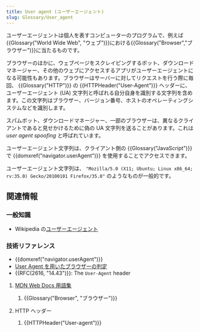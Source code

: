 ```yaml
---
title: User agent (ユーザーエージェント)
slug: Glossary/User_agent
---
```


ユーザーエージェントは個人を表すコンピューターのプログラムで、例えば{{Glossary("World Wide Web", "ウェブ")}}における{{Glossary("Browser","ブラウザー")}}に当たるものです。

ブラウザーのほかに、ウェブページをスクレイピングするボット、ダウンロードマネージャー、その他のウェブにアクセスするアプリがユーザーエージェントになる可能性もあります。ブラウザーはサーバーに対してリクエストを行う際に毎回、 {{Glossary("HTTP")}} の {{HTTPHeader("User-Agent")}} ヘッダーに、ユーザーエージェント (UA) 文字列と呼ばれる自分自身を識別する文字列を含めます。この文字列はブラウザー、バージョン番号、ホストのオペレーティングシステムなどを識別します。

スパムボット、ダウンロードマネージャー、一部のブラウザーは、異なるクライアントであると見せかけるために偽の UA 文字列を送ることがあります。これは _user agent spoofing_ と呼ばれています。

ユーザーエージェント文字列は、クライアント側の {{Glossary("JavaScript")}} で {{domxref("navigator.userAgent")}} を使用することでアクセスできます。

ユーザーエージェント文字列は、 `"Mozilla/5.0 (X11; Ubuntu; Linux x86_64; rv:35.0) Gecko/20100101 Firefox/35.0"` のようなものが一般的です。

## 関連情報

### 一般知識

- Wikipedia の[ユーザーエージェント](https://ja.wikipedia.org/wiki/ユーザーエージェント)

### 技術リファレンス

- {{domxref("navigator.userAgent")}}
- [User Agent を用いたブラウザーの判定](/ja/docs/Web/HTTP/Browser_detection_using_the_user_agent)
- {{RFC(2616, "14.43")}}: The `User-Agent` header

1. [MDN Web Docs 用語集](/ja/docs/Glossary)

   1. {{Glossary("Browser", "ブラウザー")}}

2. HTTP ヘッダー

   1. {{HTTPHeader("User-agent")}}
